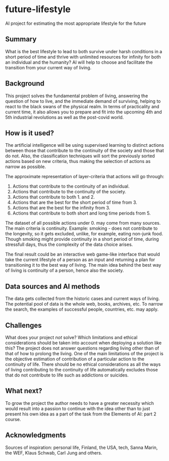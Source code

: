 # future-lifestyle
AI project for estimating the most appropriate lifestyle for the future


## Summary

What is the best lifestyle to lead to both survive under harsh conditions in a short period of time and thrive with unlimited resources for infinity for both an individual and the humanity? AI will help to choose and facilitate the transition from your current way of living.


## Background

This project solves the fundamental problem of living, answering the question of how to live, and the immediate demand of surviving, helping to react to the black swans of the physical realm. In terms of practicality and current time, it also allows you to prepare and fit into the upcoming 4th and 5th industrial revolutions as well as the post-covid world.


## How is it used?

The artificial intelligence will be using supervised learning to distinct actions between those that contribute to the continuity of the society and those that do not. Also, the classification techniques will sort the previously sorted actions based on new criteria, thus making the selection of actions as narrow as possible.

The approximate representation of layer-criteria that actions will go through:
1. Actions that contribute to the continuity of an individual.
2. Actions that contribute to the continuity of the society.
3. Actions that contribute to both 1. and 2.
4. Actions that are the best for the short period of time from 3.
5. Actions that are the best for the infinity from 3.
6. Actions that contribute to both short and long time periods from 5.

The dataset of all possible actions under 0. may come from many sources. The main criteria is continuity. Example: smoking - does not contribute to the longevity, so it gets excluded, unlike, for example, eating non-junk food. Though smoking might provide continuity in a short period of time, during stressfull days, thus the complexity of the data choice arises.

The final result could be an interactive web game-like interface that would take the current lifestyle of a person as an input and returning a plan for transitioning it to the best way of living. The main idea behind the best way of living is continuity of a person, hence also the society.


## Data sources and AI methods
The data gets collected from the historic cases and current ways of living. The potential pool of data is the whole web, books, archives, etc. To narrow the search, the examples of successful people, countries, etc. may apply.

## Challenges

What does your project _not_ solve? Which limitations and ethical considerations should be taken into account when deploying a solution like this?
The project does not answer questions regarding living other than of that of how to prolong the living. One of the main limitations of the project is the objective estimation of contribution of a particular action to the continuity of life. There should be no ethical considerations as all the ways of living contributing to the continuity of life automatically excludes those that do not contribute to life such as addictions or suicides.

## What next?

To grow the project the author needs to have a greater necessity which would result into a passion to continue with the idea other than to just present his own idea as a part of the task from the Elements of AI: part 2 course.

## Acknowledgments

Sources of inspiration:
personal life, Finland, the USA, tech, Sanna Marin, the WEF, Klaus Schwab, Carl Jung and others.
